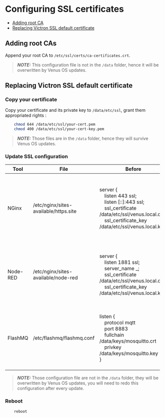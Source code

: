 # Configuring SSL certificates

* [Adding root CA](#adding-root-ca)
* [Replacing Victron SSL default certificate](#replacing-victron-ssl-default-certificate)

## Adding root CAs

Append your root CA to `/etc/ssl/certs/ca-certificates.crt`.

> **_NOTE:_**  This configuration file is not in the `/data` folder, hence it will be overwritten by Venus OS updates.

## Replacing Victron SSL default certificate

### Copy your certificate

Copy your certificate and its private key to `/data/etc/ssl`, grant them appropriated rights :

``` bash
    chmod 644 /data/etc/ssl/your-cert.pem
    chmod 400 /data/etc/ssl/your-cert-key.pem
```

> **_NOTE:_**  Those files are in the `/data` folder, hence they will survive Venus OS updates.

### Update SSL configuration

| Tool     | File                                  | Before                                                                                                                                                                                      | After                                                                                                                                                                                       |
|----------|---------------------------------------|---------------------------------------------------------------------------------------------------------------------------------------------------------------------------------------------|---------------------------------------------------------------------------------------------------------------------------------------------------------------------------------------------|
| NGinx    | /etc/nginx/sites-available/https.site | server {<br />&emsp;listen 443 ssl;<br />&emsp;listen [::]:443 ssl;<br />&emsp;ssl_certificate /data/etc/ssl/venus.local.crt;<br />&emsp;ssl_certificate_key /data/etc/ssl/venus.local.key; | server {<br />&emsp;listen 443 ssl;<br />&emsp;listen [::]:443 ssl;<br />&emsp;ssl_certificate /data/etc/ssl/your-cert.pem;<br />&emsp;ssl_certificate_key /data/etc/ssl/your-cert-key.pem; |
| Node-RED | /etc/nginx/sites-available/node-red   | server {<br />&emsp;listen 1881 ssl;<br />&emsp;server_name _;<br />&emsp;ssl_certificate /data/etc/ssl/venus.local.crt;<br />&emsp;ssl_certificate_key /data/etc/ssl/venus.local.key;      | server {<br />&emsp;listen 1881 ssl;<br />&emsp;server_name _;<br />&emsp;ssl_certificate /data/etc/ssl/your-cert.pem;<br />&emsp;ssl_certificate_key /data/etc/ssl/your-cert-key.pem;      |
| FlashMQ  | /etc/flashmq/flashmq.conf             | listen {<br />&emsp;protocol mqtt<br />&emsp;port 8883<br />&emsp;fullchain /data/keys/mosquitto.crt<br />&emsp;privkey /data/keys/mosquitto.key<br />}                                     | listen {<br />&emsp;protocol mqtt<br />&emsp;port 8883<br />&emsp;fullchain /data/etc/ssl/your-cert.pem<br />&emsp;privkey /data/etc/ssl/your-cert-key.pem<br />}                           |

> **_NOTE:_**  Those configuration file are not in the `/data` folder, they will be overwritten by Venus OS updates, you will need to redo this configuration after every update.

### Reboot

``` bash
    reboot
```